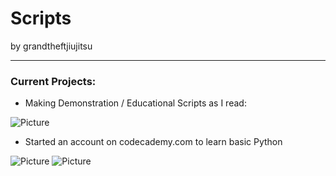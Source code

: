 Scripts
====================

by grandtheftjiujitsu
   
------------------

### Current Projects:
* Making Demonstration / Educational Scripts as I read:

![Picture](http://ecx.images-amazon.com/images/I/5173Q4Lj1JL.jpg)

* Started an account on codecademy.com to learn basic Python

![Picture](http://www.codecademy.com/assets/logo/logo--dark-blue.svg)
![Picture](http://www.bopen.eu/technologies/open-source-technologies/python-programming-language/content_logo)